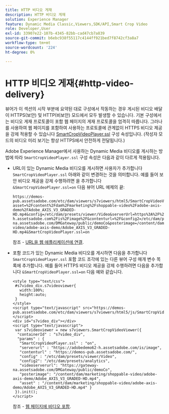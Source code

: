 ```yaml
---
title: HTTP 비디오 게재
description: HTTP 비디오 게재
solution: Experience Manager
feature: Dynamic Media Classic,Viewers,SDK/API,Smart Crop Video
role: Developer,User
exl-id: 33907e22-107b-4345-82bb-cad47cb7a839
source-git-commit: b6ebc938f55117c4144ff921bed7f8742cf3a8a7
workflow-type: tm+mt
source-wordcount: '224'
ht-degree: 0%

---
```


# HTTP 비디오 게재{#http-video-delivery}

<!-- >[!NOTE]
>
>Secure Video Delivery only applies to AEM 6.2 with the installation of [Feature Pack-13480](https://www.adobeaemcloud.com/content/marketplace/marketplaceProxy.html?packagePath=/content/companies/public/adobe/packages/cq620/featurepack/cq-6.2.0-featurepack-13480) and to AEM 6.1 with installation of [Feature Pack NPR-15011](https://www.adobeaemcloud.com/content/marketplace/marketplaceProxy.html?packagePath=/content/companies/public/adobe/packages/cq610/featurepack/cq-6.1.0-featurepack-15011). -->

뷰어가 이 섹션의 시작 부분에 요약된 대로 구성에서 작동하는 경우 게시된 비디오 배달이 HTTPS(보안) 및 HTTP(비보안) 모드에서 모두 발생할 수 있습니다. 기본 구성에서는 비디오 게재 프로토콜이 포함 웹 페이지의 게재 프로토콜을 엄격히 따릅니다. 그러나 를 사용하여 웹 페이지를 포함하여 사용하는 프로토콜에 관계없이 HTTPS 비디오 제공을 강제 적용할 수 있습니다 [SmartCropVideoPlayer.ssl](../../c-html5-s7-aem-asset-viewers/c-html5-mixedmedia-viewer-about/r-html5-mixedmedia-viewer-config-attrib/r-html5-mixedmedia-viewer-config-attrib-videoplayer-ssl.md#reference-df0a29aa8a584cebaaa1c7bb6fab362e) 구성 속성입니다. (작성자 모드의 비디오 미리 보기는 항상 HTTPS에서 안전하게 전달됩니다.)

Adobe Experience Manager에서 사용하는 Dynamic Media 비디오를 게시하는 방법에 따라 `SmartCropVideoPlayer.ssl` 구성 속성은 다음과 같이 다르게 적용됩니다.

* URL이 있는 Dynamic Media 비디오를 게시하면 사용자가 추가합니다 `SmartCropVideoPlayer.ssl` 아래와 같이 변경하는 것을 의미합니다. 예를 들어 보안 비디오 제공을 강제 수행하려면 을 추가합니다 `&SmartCropVideoPlayer.ssl=on` 다음 뷰어 URL 예제의 끝:

   ```
   https://demos-pub.assetsadobe.com/etc/dam/viewers/s7viewers/html5/SmartCropVideoViewer.html?asset=%2Fcontent%2Fdam%2Fmarketing%2Fshoppable-video%2Fadobe-axis-demo%2FAdobe_AXIS_V3_GRADED-HD.mp4&config=/etc/dam/presets/viewer/Video&serverUrl=https%3A%2F%2Fadobedemo62-h.assetsadobe.com%2Fis%2Fimage%2F&contenturl=%2F&config2=/etc/dam/presets/analytics&videoserverurl=https://gateway-na.assetsadobe.com/DMGateway/public/demoCo&posterimage=/content/dam/marketing/shoppable-video/adobe-axis-demo/Adobe_AXIS_V3_GRADED-HD.mp4&SmartCropVideoPlayer.ssl=on
   ```

   참조 - [URL을 웹 애플리케이션에 연결](https://experienceleague.adobe.com/docs/experience-manager-65/assets/dynamic/linking-urls-to-yourwebapplication.html?lang=en#dynamic).

* 포함 코드가 있는 Dynamic Media 비디오를 게시하면 다음을 추가합니다 `SmartCropVideoPlayer.ssl` 포함 코드 조각에 있는 다른 뷰어 구성 매개 변수 목록에 추가합니다. 예를 들어 HTTPS 비디오 제공을 강제 수행하려면 다음을 추가합니다 `&SmartCropVideoPlayer.ssl=on` 다음 예와 같습니다.

   ```
   <style type="text/css"> 
    #s7video_div.s7videoviewer{ 
      width:100%;  
      height:auto; 
    } 
   </style> 
   <script type="text/javascript" src="https://demos-pub.assetsadobe.com/etc/dam/viewers/s7viewers/html5/js/SmartCropVideoViewer.js"></script> 
   <div id="s7video_div"></div> 
   <script type="text/javascript"> 
    var s7videoviewer = new s7viewers.SmartCropVideoViewer({ 
     "containerId" : "s7video_div", 
     "params" : {  
      "SmartCropVideoPlayer.ssl" : "on", 
      "serverurl" : "https://adobedemo62-h.assetsadobe.com/is/image", 
      "contenturl" : "https://demos-pub.assetsadobe.com/",  
      "config" : "/etc/dam/presets/viewer/Video", 
      "config2": "/etc/dam/presets/analytics", 
      "videoserverurl": "https://gateway-na.assetsadobe.com/DMGateway/public/demoCo", 
      "posterimage": "/content/dam/marketing/shoppable-video/adobe-axis-demo/Adobe_AXIS_V3_GRADED-HD.mp4", 
      "asset" : "/content/dam/marketing/shoppable-video/adobe-axis-demo/Adobe_AXIS_V3_GRADED-HD.mp4" } 
    }).init(); 
   </script>
   ```

   참조 - [웹 페이지에 비디오 포함](https://experienceleague.adobe.com/docs/experience-manager-65/assets/dynamic/linking-urls-to-yourwebapplication.html#dynamic).
